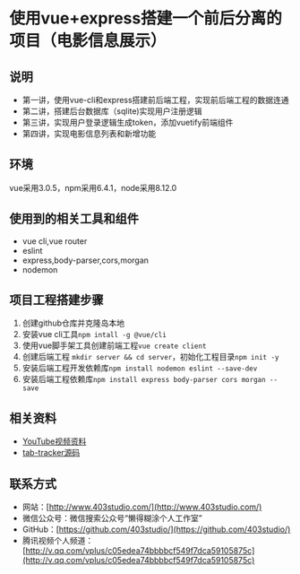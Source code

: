 # 使用vue+express搭建一个前后分离的项目（电影信息展示）

## 说明
* 第一讲，使用vue-cli和express搭建前后端工程，实现前后端工程的数据连通
* 第二讲，搭建后台数据库（sqlite)实现用户注册逻辑
* 第三讲，实现用户登录逻辑生成token，添加vuetify前端组件
* 第四讲，实现电影信息列表和新增功能

## 环境

vue采用3.0.5，npm采用6.4.1，node采用8.12.0

## 使用到的相关工具和组件

* vue cli,vue router
* eslint
* express,body-parser,cors,morgan
* nodemon

## 项目工程搭建步骤

1. 创建github仓库并克隆岛本地
2. 安装vue cli工具`npm intall -g @vue/cli`
3. 使用vue脚手架工具创建前端工程`vue create client`
4. 创建后端工程 `mkdir server && cd server`，初始化工程目录`npm init -y`
5. 安装后端工程开发依赖库`npm install nodemon eslint --save-dev`
6. 安装后端工程依赖库`npm install express body-parser cors morgan --save`

## 相关资料

* [YouTube视频资料](https://www.youtube.com/watch?v=Fa4cRMaTDUI&list=PLWKjhJtqVAbnadueQ-C5keMQQiQau_i0D)
* [tab-tracker源码](https://github.com/jpantarotto/tab-tracker)

## 联系方式
* 网站：[http://www.403studio.com/](http://www.403studio.com/)
* 微信公众号：微信搜索公众号“懒得糊涂个人工作室”
* GitHub：[https://github.com/403studio/](https://github.com/403studio/)
* 腾讯视频个人频道：[http://v.qq.com/vplus/c05edea74bbbbcf549f7dca59105875c](http://v.qq.com/vplus/c05edea74bbbbcf549f7dca59105875c)